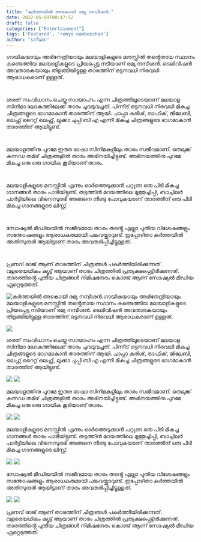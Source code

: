 ```yaml
---
title: "കുർത്തയിൽ അഴകായി രമ്യ നമ്പീശൻ."
date: 2022-05-09T08:47:52
draft: false
categories: ["Entertainment"]
tags: ['Featured', 'remya nambeeshan']
author: "safwan"
---
```


<!-- wp:paragraph -->
<p>ഗായികയായും അഭിനേത്രിയായും മലയാളികളുടെ മനസ്സിൽ തൻ്റെതായ സ്ഥാനം കണ്ടെത്തിയ മലയാളികളുടെ പ്രിയപ്പെട്ട നടിയാണ് രമ്യ നമ്പീശൻ. ടെലിവിഷൻ അവതാരകയായും തിളങ്ങിയിട്ടുള്ള താരത്തിന് ഒട്ടനവധി നിരവധി ആരാധകരാണ് ഉള്ളത്.</p>
<!-- /wp:paragraph -->

<!-- wp:image {"id":333394,"sizeSlug":"large"} -->
<figure class="wp-block-image size-large"><img src="https://cdn.boolokam.com/articles/2022/05/279968410_3297973370435734_5378879466523900191_n-1024x683.jpg" alt="" class="wp-image-333394"/></figure>
<!-- /wp:image -->

<!-- wp:image {"id":333395} -->
<figure class="wp-block-image"><img src="https://cdn.boolokam.com/articles/2022/05/279934889_701176200931258_336328660702149977_n.jpg" alt="" class="wp-image-333395"/></figure>
<!-- /wp:image -->

<!-- wp:paragraph -->
<p> ശരത് സംവിധാനം ചെയ്ത സായാഹ്നം എന്ന ചിത്രത്തിലൂടെയാണ് മലയാള സിനിമാ ലോകത്തിലേക്ക് താരം ചുവടുവച്ചത്. പിന്നീട് ഒട്ടനവധി നിരവധി മികച്ച ചിത്രങ്ങളുടെ ഭാഗമാകാൻ താരത്തിന് ആയി. ചാപ്പാ കുരിശ്, ട്രാഫിക്, ജിലേബി, ലെഫ്റ്റ് റൈറ്റ് ലെഫ്റ്റ്, ലൂക്കാ ചുപ്പി ബി എ എന്നീ മികച്ച ചിത്രങ്ങളുടെ ഭാഗമാകാൻ താരത്തിന് ആയിട്ടുണ്ട്.</p>
<!-- /wp:paragraph -->

<!-- wp:image {"id":333397,"sizeSlug":"large"} -->
<figure class="wp-block-image size-large"><img src="https://cdn.boolokam.com/articles/2022/05/280026603_1167441037353471_8152989095786590593_n-1024x685.jpg" alt="" class="wp-image-333397"/></figure>
<!-- /wp:image -->

<!-- wp:image {"id":333396,"linkDestination":"none"} -->
<figure class="wp-block-image"><img src="https://cdn.boolokam.com/articles/2022/05/280133968_3168725106749061_5721153754474025835_n.jpg" alt="" class="wp-image-333396"/></figure>
<!-- /wp:image -->

<!-- wp:paragraph -->
<p>മലയാളത്തിനു പുറമേ ഇതര ഭാഷാ സിനിമകളിലും താരം സജീവമാണ്. തെലുങ്ക് കന്നഡ തമിഴ് ചിത്രങ്ങളിൽ താരം അഭിനയിച്ചിട്ടുണ്ട്. അഭിനയത്തിനു പുറമേ മികച്ച ഒരു ഒരു ഗായിക കൂടിയാണ് താരം.</p>
<!-- /wp:paragraph -->

<!-- wp:image {"id":333398,"sizeSlug":"large"} -->
<figure class="wp-block-image size-large"><img src="https://cdn.boolokam.com/articles/2022/05/278566515_1704929943232790_323942201138875175_n-1024x685.jpg" alt="" class="wp-image-333398"/></figure>
<!-- /wp:image -->

<!-- wp:image {"id":333399} -->
<figure class="wp-block-image"><img src="https://cdn.boolokam.com/articles/2022/05/280249710_706454520679339_3163120945218392505_n.jpg" alt="" class="wp-image-333399"/></figure>
<!-- /wp:image -->

<!-- wp:paragraph -->
<p>മലയാളികളുടെ മനസ്സിൽ എന്നും ഓർത്തെടുക്കാൻ പറ്റുന്ന ഒരു പിടി മികച്ച ഗാനങ്ങൾ താരം പാടിയിട്ടുണ്ട്. തട്ടത്തിൻ മറയത്തിലെ മുത്തുച്ചിപ്പി, ബാച്ചിലർ പാർട്ടിയിലെ വിജനസുരഭി അങ്ങനെ നീണ്ടു പോവുകയാണ് താരത്തിന് ഒരു പിടി മികച്ച ഗാനങ്ങളുടെ ലിസ്റ്റ്.</p>
<!-- /wp:paragraph -->

<!-- wp:image {"id":333401,"sizeSlug":"large"} -->
<figure class="wp-block-image size-large"><img src="https://cdn.boolokam.com/articles/2022/05/279946344_778019156461013_5948676397597576136_n-1024x685.jpg" alt="" class="wp-image-333401"/></figure>
<!-- /wp:image -->

<!-- wp:image {"id":333400} -->
<figure class="wp-block-image"><img src="https://cdn.boolokam.com/articles/2022/05/280139050_693411271946466_8097304764477062786_n.jpg" alt="" class="wp-image-333400"/></figure>
<!-- /wp:image -->

<!-- wp:paragraph -->
<p>സോഷ്യൽ മീഡിയയിൽ സജീവമായ താരം തൻ്റെ എല്ലാ പുതിയ വിശേഷങ്ങളും സന്തോഷങ്ങളും ആരാധകരുമായി പങ്കുവയ്ക്കാറുണ്ട്. ഇപ്പോഴിതാ കുർത്തയിൽ അതിസുന്ദരി ആയിട്ടാണ് താരം അവതരിപ്പിച്ചിട്ടുള്ളത്.</p>
<!-- /wp:paragraph -->

<!-- wp:image {"id":333403,"sizeSlug":"large"} -->
<figure class="wp-block-image size-large"><img src="https://cdn.boolokam.com/articles/2022/05/280067279_346810917339786_5916157915698551130_n-1024x685.jpg" alt="" class="wp-image-333403"/></figure>
<!-- /wp:image -->

<!-- wp:image {"id":333402} -->
<figure class="wp-block-image"><img src="https://cdn.boolokam.com/articles/2022/05/280213967_778089376506791_5395133046847238958_n.jpg" alt="" class="wp-image-333402"/></figure>
<!-- /wp:image -->

<!-- wp:paragraph -->
<p>പ്രണവ് രാജ് ആണ് താരത്തിന് ചിത്രങ്ങൾ പകർത്തിയിരിക്കുന്നത്. വളരെയധികം ക്യൂട്ട് ആയാണ് താരം ചിത്രത്തിൽ പ്രത്യക്ഷപ്പെട്ടിരിക്കുന്നത്. താരത്തിൻ്റെ പുതിയ ചിത്രങ്ങൾ നിമിഷനേരം കൊണ്ട് ആണ് സോഷ്യൽ മീഡിയ ഏറ്റെടുത്തത്.</p>
<!-- /wp:paragraph -->


![കുർത്തയിൽ അഴകായി രമ്യ നമ്പീശൻ.](https://cdn.boolokam.com/articles/2022/05/279968410_3297973370435734_5378879466523900191_n-1024x683.jpg)ഗായികയായും അഭിനേത്രിയായും മലയാളികളുടെ മനസ്സിൽ തൻ്റെതായ സ്ഥാനം കണ്ടെത്തിയ മലയാളികളുടെ പ്രിയപ്പെട്ട നടിയാണ് രമ്യ നമ്പീശൻ. ടെലിവിഷൻ അവതാരകയായും തിളങ്ങിയിട്ടുള്ള താരത്തിന് ഒട്ടനവധി നിരവധി ആരാധകരാണ് ഉള്ളത്.

![](https://cdn.boolokam.com/articles/2022/05/279934889_701176200931258_336328660702149977_n.jpg)

ശരത് സംവിധാനം ചെയ്ത സായാഹ്നം എന്ന ചിത്രത്തിലൂടെയാണ് മലയാള സിനിമാ ലോകത്തിലേക്ക് താരം ചുവടുവച്ചത്. പിന്നീട് ഒട്ടനവധി നിരവധി മികച്ച ചിത്രങ്ങളുടെ ഭാഗമാകാൻ താരത്തിന് ആയി. ചാപ്പാ കുരിശ്, ട്രാഫിക്, ജിലേബി, ലെഫ്റ്റ് റൈറ്റ് ലെഫ്റ്റ്, ലൂക്കാ ചുപ്പി ബി എ എന്നീ മികച്ച ചിത്രങ്ങളുടെ ഭാഗമാകാൻ താരത്തിന് ആയിട്ടുണ്ട്.

![](https://cdn.boolokam.com/articles/2022/05/280026603_1167441037353471_8152989095786590593_n-1024x685.jpg) ![](https://cdn.boolokam.com/articles/2022/05/280133968_3168725106749061_5721153754474025835_n.jpg)

മലയാളത്തിനു പുറമേ ഇതര ഭാഷാ സിനിമകളിലും താരം സജീവമാണ്. തെലുങ്ക് കന്നഡ തമിഴ് ചിത്രങ്ങളിൽ താരം അഭിനയിച്ചിട്ടുണ്ട്. അഭിനയത്തിനു പുറമേ മികച്ച ഒരു ഒരു ഗായിക കൂടിയാണ് താരം.

![](https://cdn.boolokam.com/articles/2022/05/278566515_1704929943232790_323942201138875175_n-1024x685.jpg) ![](https://cdn.boolokam.com/articles/2022/05/280249710_706454520679339_3163120945218392505_n.jpg)

മലയാളികളുടെ മനസ്സിൽ എന്നും ഓർത്തെടുക്കാൻ പറ്റുന്ന ഒരു പിടി മികച്ച ഗാനങ്ങൾ താരം പാടിയിട്ടുണ്ട്. തട്ടത്തിൻ മറയത്തിലെ മുത്തുച്ചിപ്പി, ബാച്ചിലർ പാർട്ടിയിലെ വിജനസുരഭി അങ്ങനെ നീണ്ടു പോവുകയാണ് താരത്തിന് ഒരു പിടി മികച്ച ഗാനങ്ങളുടെ ലിസ്റ്റ്.

![](https://cdn.boolokam.com/articles/2022/05/279946344_778019156461013_5948676397597576136_n-1024x685.jpg) ![](https://cdn.boolokam.com/articles/2022/05/280139050_693411271946466_8097304764477062786_n.jpg)

സോഷ്യൽ മീഡിയയിൽ സജീവമായ താരം തൻ്റെ എല്ലാ പുതിയ വിശേഷങ്ങളും സന്തോഷങ്ങളും ആരാധകരുമായി പങ്കുവയ്ക്കാറുണ്ട്. ഇപ്പോഴിതാ കുർത്തയിൽ അതിസുന്ദരി ആയിട്ടാണ് താരം അവതരിപ്പിച്ചിട്ടുള്ളത്.

![](https://cdn.boolokam.com/articles/2022/05/280067279_346810917339786_5916157915698551130_n-1024x685.jpg) ![](https://cdn.boolokam.com/articles/2022/05/280213967_778089376506791_5395133046847238958_n.jpg)

പ്രണവ് രാജ് ആണ് താരത്തിന് ചിത്രങ്ങൾ പകർത്തിയിരിക്കുന്നത്. വളരെയധികം ക്യൂട്ട് ആയാണ് താരം ചിത്രത്തിൽ പ്രത്യക്ഷപ്പെട്ടിരിക്കുന്നത്. താരത്തിൻ്റെ പുതിയ ചിത്രങ്ങൾ നിമിഷനേരം കൊണ്ട് ആണ് സോഷ്യൽ മീഡിയ ഏറ്റെടുത്തത്.
